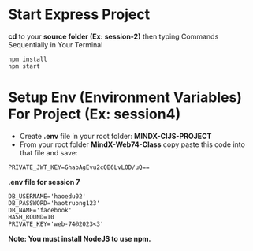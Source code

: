 # Start Express Project

**cd** to your **source folder (Ex: session-2)** then typing Commands Sequentially in Your Terminal

```
npm install
npm start
```

# Setup Env (Environment Variables) For Project (Ex: session4)

- Create **.env** file in your root folder: **MINDX-CIJS-PROJECT**
- From your root folder **MindX-Web74-Class** copy paste this code into that file and save:

```
PRIVATE_JWT_KEY=GhabAgEvu2cQB6LvL0D/uQ==
```

**.env file for session 7**

```
DB_USERNAME='haoedu02'
DB_PASSWORD='haotruong123'
DB_NAME='facebook'
HASH_ROUND=10
PRIVATE_KEY='web-74@2023<3'
```

**Note: You must install NodeJS to use npm.**
